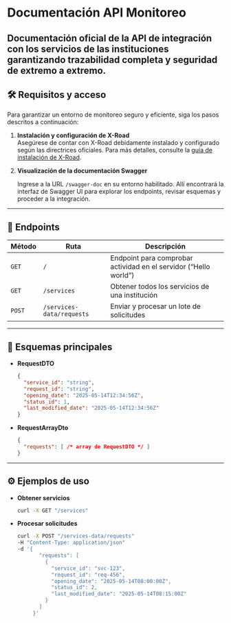 # Documentación API Monitoreo

Documentación oficial de la API de integración con los servicios de las instituciones garantizando trazabilidad completa y seguridad de extremo a extremo.
---

## 🛠️ Requisitos y acceso

Para garantizar un entorno de monitoreo seguro y eficiente, siga los pasos descritos a continuación:

1. **Instalación y configuración de X-Road**  
   Asegúrese de contar con X-Road debidamente instalado y configurado según las directrices oficiales. Para más detalles, consulte la [guía de instalación de X-Road](https://github.com/ogticrd/xroad-members/blob/master/README.md).

2. **Visualización de la documentación Swagger**  

   Ingrese a la URL `/swagger-doc` en su entorno habilitado. Allí encontrará la interfaz de Swagger UI para explorar los endpoints, revisar esquemas y proceder a la integración.  
---

## 📌 Endpoints

| Método | Ruta                                                      | Descripción                                                           |
| ------ | --------------------------------------------------------- | --------------------------------------------------------------------- |
| `GET`  | `/`                                                       | Endpoint para comprobar actividad en el servidor (“Hello world”)      |
| `GET`  | `/services`                                               | Obtener todos los servicios de una institución                        |
| `POST` | `/services-data/requests`                                 | Enviar y procesar un lote de solicitudes                              |

---

## 💾 Esquemas principales

- **RequestDTO**  
  ```json
  {
    "service_id": "string",
    "request_id": "string",
    "opening_date": "2025-05-14T12:34:56Z",
    "status_id": 1,
    "last_modified_date": "2025-05-14T12:34:56Z"
  }
  ```
- **RequestArrayDto**  
  ```json
  {
    "requests": [ /* array de RequestDTO */ ]
  }
  ```

---

## ⚙️ Ejemplos de uso

- **Obtener servicios**  
  ```bash
  curl -X GET "/services"        
  ```

- **Procesar solicitudes**  
  ```bash
  curl -X POST "/services-data/requests"                
  -H "Content-Type: application/json"        
  -d '{
         "requests": [
           {
             "service_id": "svc-123",
             "request_id": "req-456",
             "opening_date": "2025-05-14T08:00:00Z",
             "status_id": 2,
             "last_modified_date": "2025-05-14T08:15:00Z"
           }
         ]
       }'
  ```